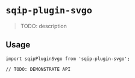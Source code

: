 # `sqip-plugin-svgo`

> TODO: description

## Usage

```
import sqipPluginSvgo from 'sqip-plugin-svgo';

// TODO: DEMONSTRATE API
```
